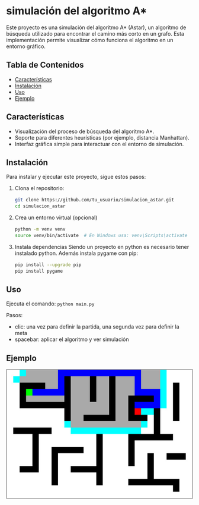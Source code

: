 # simulación del algoritmo A\*

Este proyecto es una simulación del algoritmo A\* (Astar), un algoritmo de búsqueda utilizado para encontrar el camino más corto en un grafo. Esta implementación permite visualizar cómo funciona el algoritmo en un entorno gráfico.

## Tabla de Contenidos

- [Características](#características)
- [Instalación](#instalación)
- [Uso](#uso)
- [Ejemplo](#ejemplo)

## Características

- Visualización del proceso de búsqueda del algoritmo A\*.
- Soporte para diferentes heurísticas (por ejemplo, distancia Manhattan).
- Interfaz gráfica simple para interactuar con el entorno de simulación.

## Instalación

Para instalar y ejecutar este proyecto, sigue estos pasos:

1. Clona el repositorio:
   ```bash
   git clone https://github.com/tu_usuario/simulacion_astar.git
   cd simulacion_astar
   ```
2. Crea un entorno virtual (opcional)

   ```bash
   python -m venv venv
   source venv/bin/activate  # En Windows usa: venv\Scripts\activate
   ```

3. Instala dependencias
   Siendo un proyecto en python es necesario tener instalado python.
   Además instala pygame con pip:

   ```bash
   pip install --upgrade pip
   pip install pygame
   ```

## Uso

Ejecuta el comando: `python main.py`

Pasos:

- clic: una vez para definir la partida, una segunda vez para definir la meta
- spacebar: aplicar el algoritmo y ver simulación

## Ejemplo

![Ejemplo](images/Example.jpg)
